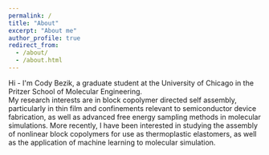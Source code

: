 ```yaml
---
permalink: /
title: "About"
excerpt: "About me"
author_profile: true
redirect_from: 
  - /about/
  - /about.html
---
```


Hi - I'm Cody Bezik, a graduate student at the University of Chicago in the Pritzer School of Molecular Engineering.  
My research interests are in block copolymer directed self assembly, particularly in thin film and confinements relevant 
to semiconductor device fabrication, as well as advanced free energy sampling methods in molecular simulations.
More recently, I have been interested in studying the assembly of nonlinear block copolymers for use as thermoplastic
elastomers, as well as the application of machine learning to molecular simulation.
